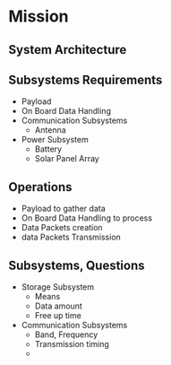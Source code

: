 Mission
==


## System Architecture


## Subsystems Requirements

- Payload
- On Board Data Handling
- Communication Subsystems
  - Antenna 
- Power Subsystem
  - Battery
  - Solar Panel Array

## Operations

- Payload to gather data
- On Board Data Handling to process
- Data Packets creation
- data Packets Transmission

## Subsystems, Questions

- Storage Subsystem
  - Means
  - Data amount
  - Free up time
- Communication Subsystems
  - Band, Frequency
  - Transmission timing
  - 
